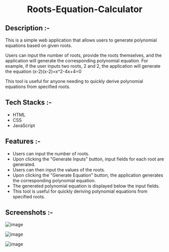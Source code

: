 # <p align="center">Roots-Equation-Calculator</p>

## Description :-

This is a simple web application that allows users to generate polynomial equations based on given roots.

Users can input the number of roots, provide the roots themselves, and the application will generate the corresponding polynomial equation. For example, if the user inputs two roots, 2 and 2, the application will generate the equation (x-2)(x-2)=x^2-4x+4=0

This tool is useful for anyone needing to quickly derive polynomial equations from specified roots.

## Tech Stacks :-

- HTML
- CSS
- JavaScript

## Features :-

- Users can input the number of roots.
- Upon clicking the "Generate Inputs" button, input fields for each root are generated.
- Users can then input the values of the roots.
- Upon clicking the "Generate Equation" button, the application generates the corresponding polynomial equation.
- The generated polynomial equation is displayed below the input fields.
- This tool is useful for quickly deriving polynomial equations from specified roots.

## Screenshots :-

![image]()

![image]()

![image]()

